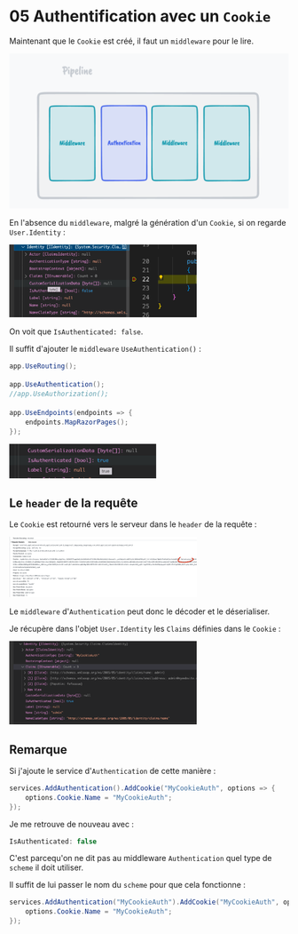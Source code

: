 # 05 Authentification avec un `Cookie`

Maintenant que le `Cookie` est créé, il faut un `middleware` pour le lire.

<img src="assets/adding-authentication-middleware-to-the-pipeline.png" alt="adding-authentication-middleware-to-the-pipeline" style="zoom:50%;" />

En l'absence du `middleware`, malgré la génération d'un `Cookie`, si on regarde `User.Identity` :

<img src="assets/authenticate-is-not%20-authenticatde.png" alt="authenticate-is-not -authenticatde" style="zoom:33%;" />

On voit que `IsAuthenticated: false`.

Il suffit d'ajouter le `middleware` `UseAuthentication()` :

```cs
app.UseRouting();

app.UseAuthentication();
//app.UseAuthorization();

app.UseEndpoints(endpoints => {
    endpoints.MapRazorPages();
});
```

<img src="assets/is-auth-true-very-good.png" alt="is-auth-true-very-good" style="zoom:33%;" />



## Le `header` de la requête

Le `Cookie` est retourné vers le serveur dans le `header` de la requête :

<img src="assets/request-header-with-my-cookie-auth.png" alt="request-header-with-my-cookie-auth" style="zoom:33%;" />

Le `middleware` d'`Authentication` peut donc le décoder et le déserialiser.

Je récupère dans l'objet `User.Identity` les `Claims` définies dans le `Cookie` :

<img src="assets/user-identity-from-cookie-deserialized-decrypted.png" alt="user-identity-from-cookie-deserialized-decrypted" style="zoom:33%;" />



## Remarque

Si j'ajoute le service d'`Authentication` de cette manière :

```cs
services.AddAuthentication().AddCookie("MyCookieAuth", options => {
    options.Cookie.Name = "MyCookieAuth";
});
```

Je me retrouve de nouveau avec :

```cs
IsAuthenticated: false
```

C'est parcequ'on ne dit pas au middleware `Authentication` quel type de `scheme` il doit utiliser.

Il suffit de lui passer le nom du `scheme` pour que cela fonctionne :

```cs
services.AddAuthentication("MyCookieAuth").AddCookie("MyCookieAuth", options => {
    options.Cookie.Name = "MyCookieAuth";
});
```

